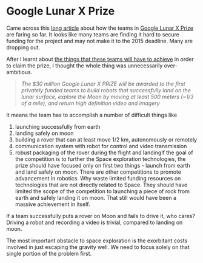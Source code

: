 Google Lunar X Prize
===
Came across this [long article][0] about how the teams in [Google Lunar X Prize][1] are faring so far. It looks like many teams are finding it hard to secure funding for the project and may not make it to the 2015 deadline. Many are dropping out.  
  
After I learnt about [the things that these teams will have to achieve][2] in order to claim the prize, I thought the whole thing was unnecessarily over-ambitious.  

> _The $30 million Google Lunar X PRIZE will be awarded to the first privately funded teams to build robots that successfully land on the lunar surface, explore the Moon by moving at least 500 meters (~1/3 of a mile), and return high definition video and imagery_

It means the team has to accomplish a number of difficult things like  

1. launching successfully from earth
2. landing safely on moon 
3. building a rover that can at least move 1/2 km, autonomously or remotely
4. communication system with robot for control and video transmission 
5. robust packaging of the rover during the flight and landingIf the goal of the competition is to further the Space exploration technologies, the prize should have focused only on first two things - launch from earth and land safely on moon. There are other competitions to promote advancement in robotics. Why waste limited funding resources on technologies that are not directly related to Space. They should have limited the scope of the competition to launching a piece of rock from earth and safely landing it on moon. That still would have been a massive achievement in itself.  
  
If a team successfully puts a rover on Moon and fails to drive it, who cares? Driving a robot and recording a video is trivial, compared to landing on moon.  
  
The most important obstacle to space exploration is the exorbitant costs involved in just escaping the gravity well. We need to focus solely on that single portion of the problem first.

[0]: http://www.xconomy.com/san-francisco/2012/04/18/in-googles-moon-race-teams-and-x-prize-foundation-face-a-reckoning/?single_page=true
[1]: http://www.googlelunarxprize.org/
[2]: http://www.googlelunarxprize.org/prize-details/rules-overview

